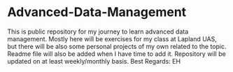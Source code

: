 # Advanced-Data-Management
This is public repository for my journey to learn advanced data management. Mostly here will be exercises for my class at Lapland UAS, but there will be also some personal projects of my own related to the topic. Readme file will also be added when I have time to add it. Repository will be updated on at least weekly/monthly basis. Best Regards: EH
